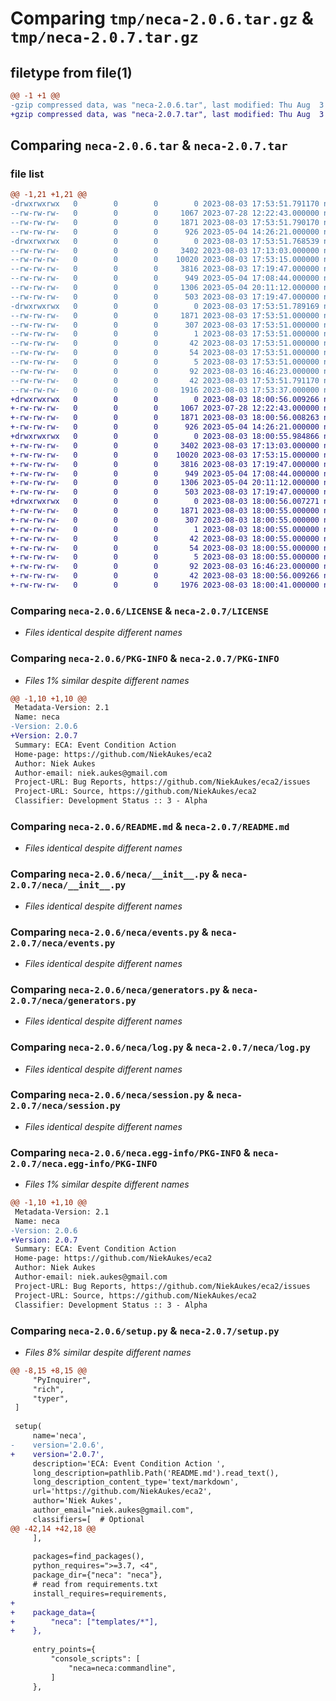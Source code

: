 # Comparing `tmp/neca-2.0.6.tar.gz` & `tmp/neca-2.0.7.tar.gz`

## filetype from file(1)

```diff
@@ -1 +1 @@
-gzip compressed data, was "neca-2.0.6.tar", last modified: Thu Aug  3 17:53:51 2023, max compression
+gzip compressed data, was "neca-2.0.7.tar", last modified: Thu Aug  3 18:00:56 2023, max compression
```

## Comparing `neca-2.0.6.tar` & `neca-2.0.7.tar`

### file list

```diff
@@ -1,21 +1,21 @@
-drwxrwxrwx   0        0        0        0 2023-08-03 17:53:51.791170 neca-2.0.6/
--rw-rw-rw-   0        0        0     1067 2023-07-28 12:22:43.000000 neca-2.0.6/LICENSE
--rw-rw-rw-   0        0        0     1871 2023-08-03 17:53:51.790170 neca-2.0.6/PKG-INFO
--rw-rw-rw-   0        0        0      926 2023-05-04 14:26:21.000000 neca-2.0.6/README.md
-drwxrwxrwx   0        0        0        0 2023-08-03 17:53:51.768539 neca-2.0.6/neca/
--rw-rw-rw-   0        0        0     3402 2023-08-03 17:13:03.000000 neca-2.0.6/neca/__init__.py
--rw-rw-rw-   0        0        0    10020 2023-08-03 17:53:15.000000 neca-2.0.6/neca/events.py
--rw-rw-rw-   0        0        0     3816 2023-08-03 17:19:47.000000 neca-2.0.6/neca/generators.py
--rw-rw-rw-   0        0        0      949 2023-05-04 17:08:44.000000 neca-2.0.6/neca/log.py
--rw-rw-rw-   0        0        0     1306 2023-05-04 20:11:12.000000 neca-2.0.6/neca/session.py
--rw-rw-rw-   0        0        0      503 2023-08-03 17:19:47.000000 neca-2.0.6/neca/settings.py
-drwxrwxrwx   0        0        0        0 2023-08-03 17:53:51.789169 neca-2.0.6/neca.egg-info/
--rw-rw-rw-   0        0        0     1871 2023-08-03 17:53:51.000000 neca-2.0.6/neca.egg-info/PKG-INFO
--rw-rw-rw-   0        0        0      307 2023-08-03 17:53:51.000000 neca-2.0.6/neca.egg-info/SOURCES.txt
--rw-rw-rw-   0        0        0        1 2023-08-03 17:53:51.000000 neca-2.0.6/neca.egg-info/dependency_links.txt
--rw-rw-rw-   0        0        0       42 2023-08-03 17:53:51.000000 neca-2.0.6/neca.egg-info/entry_points.txt
--rw-rw-rw-   0        0        0       54 2023-08-03 17:53:51.000000 neca-2.0.6/neca.egg-info/requires.txt
--rw-rw-rw-   0        0        0        5 2023-08-03 17:53:51.000000 neca-2.0.6/neca.egg-info/top_level.txt
--rw-rw-rw-   0        0        0       92 2023-08-03 16:46:23.000000 neca-2.0.6/pyproject.toml
--rw-rw-rw-   0        0        0       42 2023-08-03 17:53:51.791170 neca-2.0.6/setup.cfg
--rw-rw-rw-   0        0        0     1916 2023-08-03 17:53:37.000000 neca-2.0.6/setup.py
+drwxrwxrwx   0        0        0        0 2023-08-03 18:00:56.009266 neca-2.0.7/
+-rw-rw-rw-   0        0        0     1067 2023-07-28 12:22:43.000000 neca-2.0.7/LICENSE
+-rw-rw-rw-   0        0        0     1871 2023-08-03 18:00:56.008263 neca-2.0.7/PKG-INFO
+-rw-rw-rw-   0        0        0      926 2023-05-04 14:26:21.000000 neca-2.0.7/README.md
+drwxrwxrwx   0        0        0        0 2023-08-03 18:00:55.984866 neca-2.0.7/neca/
+-rw-rw-rw-   0        0        0     3402 2023-08-03 17:13:03.000000 neca-2.0.7/neca/__init__.py
+-rw-rw-rw-   0        0        0    10020 2023-08-03 17:53:15.000000 neca-2.0.7/neca/events.py
+-rw-rw-rw-   0        0        0     3816 2023-08-03 17:19:47.000000 neca-2.0.7/neca/generators.py
+-rw-rw-rw-   0        0        0      949 2023-05-04 17:08:44.000000 neca-2.0.7/neca/log.py
+-rw-rw-rw-   0        0        0     1306 2023-05-04 20:11:12.000000 neca-2.0.7/neca/session.py
+-rw-rw-rw-   0        0        0      503 2023-08-03 17:19:47.000000 neca-2.0.7/neca/settings.py
+drwxrwxrwx   0        0        0        0 2023-08-03 18:00:56.007271 neca-2.0.7/neca.egg-info/
+-rw-rw-rw-   0        0        0     1871 2023-08-03 18:00:55.000000 neca-2.0.7/neca.egg-info/PKG-INFO
+-rw-rw-rw-   0        0        0      307 2023-08-03 18:00:55.000000 neca-2.0.7/neca.egg-info/SOURCES.txt
+-rw-rw-rw-   0        0        0        1 2023-08-03 18:00:55.000000 neca-2.0.7/neca.egg-info/dependency_links.txt
+-rw-rw-rw-   0        0        0       42 2023-08-03 18:00:55.000000 neca-2.0.7/neca.egg-info/entry_points.txt
+-rw-rw-rw-   0        0        0       54 2023-08-03 18:00:55.000000 neca-2.0.7/neca.egg-info/requires.txt
+-rw-rw-rw-   0        0        0        5 2023-08-03 18:00:55.000000 neca-2.0.7/neca.egg-info/top_level.txt
+-rw-rw-rw-   0        0        0       92 2023-08-03 16:46:23.000000 neca-2.0.7/pyproject.toml
+-rw-rw-rw-   0        0        0       42 2023-08-03 18:00:56.009266 neca-2.0.7/setup.cfg
+-rw-rw-rw-   0        0        0     1976 2023-08-03 18:00:41.000000 neca-2.0.7/setup.py
```

### Comparing `neca-2.0.6/LICENSE` & `neca-2.0.7/LICENSE`

 * *Files identical despite different names*

### Comparing `neca-2.0.6/PKG-INFO` & `neca-2.0.7/PKG-INFO`

 * *Files 1% similar despite different names*

```diff
@@ -1,10 +1,10 @@
 Metadata-Version: 2.1
 Name: neca
-Version: 2.0.6
+Version: 2.0.7
 Summary: ECA: Event Condition Action 
 Home-page: https://github.com/NiekAukes/eca2
 Author: Niek Aukes
 Author-email: niek.aukes@gmail.com
 Project-URL: Bug Reports, https://github.com/NiekAukes/eca2/issues
 Project-URL: Source, https://github.com/NiekAukes/eca2
 Classifier: Development Status :: 3 - Alpha
```

### Comparing `neca-2.0.6/README.md` & `neca-2.0.7/README.md`

 * *Files identical despite different names*

### Comparing `neca-2.0.6/neca/__init__.py` & `neca-2.0.7/neca/__init__.py`

 * *Files identical despite different names*

### Comparing `neca-2.0.6/neca/events.py` & `neca-2.0.7/neca/events.py`

 * *Files identical despite different names*

### Comparing `neca-2.0.6/neca/generators.py` & `neca-2.0.7/neca/generators.py`

 * *Files identical despite different names*

### Comparing `neca-2.0.6/neca/log.py` & `neca-2.0.7/neca/log.py`

 * *Files identical despite different names*

### Comparing `neca-2.0.6/neca/session.py` & `neca-2.0.7/neca/session.py`

 * *Files identical despite different names*

### Comparing `neca-2.0.6/neca.egg-info/PKG-INFO` & `neca-2.0.7/neca.egg-info/PKG-INFO`

 * *Files 1% similar despite different names*

```diff
@@ -1,10 +1,10 @@
 Metadata-Version: 2.1
 Name: neca
-Version: 2.0.6
+Version: 2.0.7
 Summary: ECA: Event Condition Action 
 Home-page: https://github.com/NiekAukes/eca2
 Author: Niek Aukes
 Author-email: niek.aukes@gmail.com
 Project-URL: Bug Reports, https://github.com/NiekAukes/eca2/issues
 Project-URL: Source, https://github.com/NiekAukes/eca2
 Classifier: Development Status :: 3 - Alpha
```

### Comparing `neca-2.0.6/setup.py` & `neca-2.0.7/setup.py`

 * *Files 8% similar despite different names*

```diff
@@ -8,15 +8,15 @@
     "PyInquirer",
     "rich",
     "typer",
 ]
 
 setup(
     name='neca',
-    version='2.0.6',
+    version='2.0.7',
     description='ECA: Event Condition Action ',
     long_description=pathlib.Path('README.md').read_text(),
     long_description_content_type='text/markdown',
     url='https://github.com/NiekAukes/eca2',
     author='Niek Aukes',
     author_email="niek.aukes@gmail.com",
     classifiers=[  # Optional
@@ -42,14 +42,18 @@
     ],
     
     packages=find_packages(),	
     python_requires=">=3.7, <4",
     package_dir={"neca": "neca"},
     # read from requirements.txt
     install_requires=requirements,
+
+    package_data={
+        "neca": ["templates/*"],
+    },
     
     entry_points={
         "console_scripts": [
             "neca=neca:commandline",
         ]
     },
```

